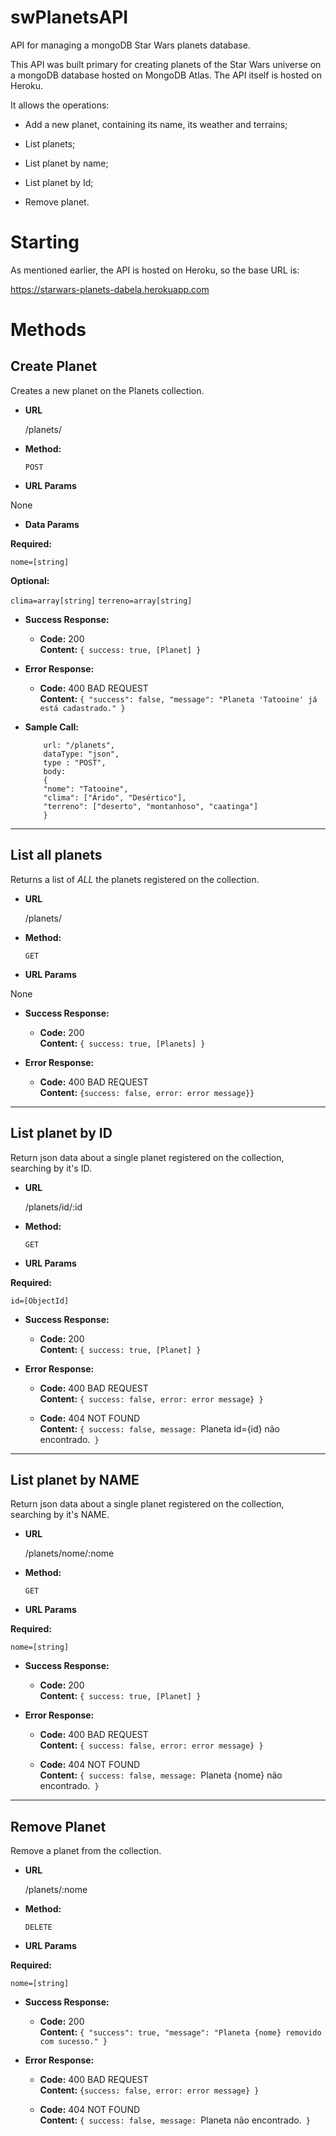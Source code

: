 # swPlanetsAPI
API for managing a mongoDB Star Wars planets database.

This API was built primary for creating planets of the Star Wars universe on a mongoDB database hosted on MongoDB Atlas. The API itself is hosted on Heroku.

It allows the operations:

- Add a new planet, containing its name, its weather and terrains;

- List planets;

- List planet by name;

- List planet by Id;

- Remove planet.

# Starting

As mentioned earlier, the API is hosted on Heroku, so the base URL is:

https://starwars-planets-dabela.herokuapp.com

# Methods

**Create Planet**
----
  Creates a new planet on the Planets collection.
  
* **URL**

  /planets/
  
* **Method:**

  `POST`
  
*  **URL Params**

  None
  
*  **Data Params**

  **Required:**
 
   `nome=[string]`
   
  **Optional:**
  
  `clima=array[string]`
  `terreno=array[string]`
   
* **Success Response:**

  * **Code:** 200 <br />
    **Content:** `{ success: true, [Planet] }`
 
* **Error Response:**

  * **Code:** 400 BAD REQUEST <br />
    **Content:** `{ "success": false, "message": "Planeta 'Tatooine' já está cadastrado." }`
    
* **Sample Call:**

  ```
      url: "/planets",
      dataType: "json",
      type : "POST",
      body: 
      {
      "nome": "Tatooine",
      "clima": ["Árido", "Desértico"],
      "terreno": ["deserto", "montanhoso", "caatinga"]
      }

  ``` 
    
----

**List all planets**
----
  Returns a list of *ALL* the planets registered on the collection.
  
* **URL**

  /planets/
  
* **Method:**

  `GET`
  
*  **URL Params**

  None

* **Success Response:**

  * **Code:** 200 <br />
    **Content:** `{ success: true, [Planets] }`
 
* **Error Response:**

  * **Code:** 400 BAD REQUEST <br />
    **Content:**  `{success: false, error: error message}}`
    
    
----

**List planet by ID**
----
  Return json data about a single planet registered on the collection, searching by it's ID.
  
* **URL**

  /planets/id/:id
  
* **Method:**

  `GET`
  
*  **URL Params**

  **Required:**
 
   `id=[ObjectId]`

* **Success Response:**

  * **Code:** 200 <br />
    **Content:** `{ success: true, [Planet] }`
 
* **Error Response:**

  * **Code:** 400 BAD REQUEST <br />
    **Content:** `{ success: false, error: error message} }`
    
  * **Code:** 404 NOT FOUND <br />
  **Content:**  `{ success: false, message: `Planeta id={id} não encontrado.` }`
        
    
----

**List planet by NAME**
----
  Return json data about a single planet registered on the collection, searching by it's NAME.
  
* **URL**

  /planets/nome/:nome
  
* **Method:**

  `GET`
  
*  **URL Params**

  **Required:**
 
   `nome=[string]`

* **Success Response:**

  * **Code:** 200 <br />
    **Content:** `{ success: true, [Planet] }`
 
* **Error Response:**

  * **Code:** 400 BAD REQUEST <br />
    **Content:** `{ success: false, error: error message} }`
    
  * **Code:** 404 NOT FOUND <br />
  **Content:**  `{ success: false, message: `Planeta {nome} não encontrado.` }`
          
    
----

**Remove Planet**
----
  Remove a planet from the collection.
  
* **URL**

  /planets/:nome
  
* **Method:**

  `DELETE`
  
*  **URL Params**

  **Required:**
 
   `nome=[string]`

* **Success Response:**

  * **Code:** 200 <br />
    **Content:** `{ "success": true, "message": "Planeta {nome} removido com sucesso." }`
 
* **Error Response:**

  * **Code:** 400 BAD REQUEST <br />
    **Content:** `{success: false, error: error message} }`
    
  * **Code:** 404 NOT FOUND <br />
  **Content:**  `{ success: false, message: `Planeta não encontrado.` }`
